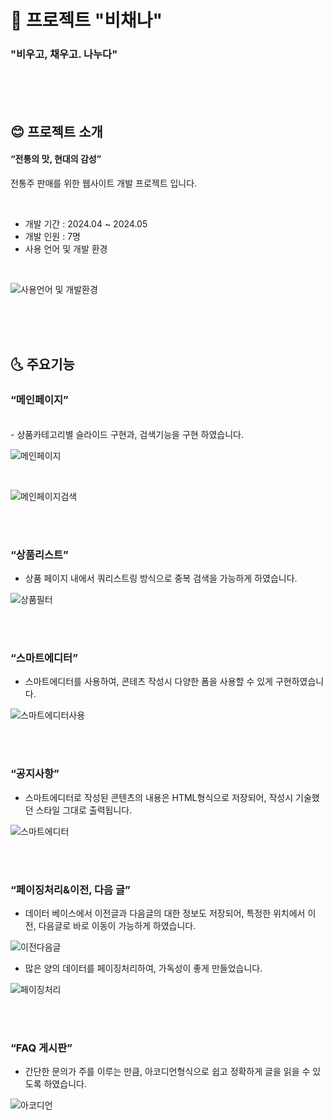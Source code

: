 # :sake: 프로젝트 "비채나"
### "비우고, 채우고. 나누다"

<br><br><br>
## :blush: 프로젝트 소개
#### “전통의 맛, 현대의 감성”
전통주 판매를 위한 웹사이트 개발 프로젝트 입니다.

<br>

* 개발 기간 : 2024.04 ~ 2024.05
* 개발 인원 : 7명
* 사용 언어 및 개발 환경
<br>

![사용언어 및 개발환경](https://github.com/Nick-ugi/projectBichena/assets/168390629/1e32eb42-fb04-4314-879b-a719e4aab55a)

<br><br><br>
## :last_quarter_moon_with_face: 주요기능
### “메인페이지”
<br>
- 상품카테고리별 슬라이드 구현과, 검색기능을 구현 하였습니다.

![메인페이지](https://github.com/Nick-ugi/projectBichena/assets/168390629/c8401b2a-5a54-48ff-b3db-9f48659c5b32)

<br>

![메인페이지검색](https://github.com/Nick-ugi/projectBichena/assets/168390629/c55ee7e0-f6ae-4dc6-be4d-07f5181ad443)

<br><br>

### “상품리스트”
- 상품 페이지 내에서 쿼리스트링 방식으로 중복 검색을 가능하게 하였습니다.
  
![상품필터](https://github.com/Nick-ugi/projectBichena/assets/168390629/15e532cd-f882-4f74-ab95-aa346611480b)

<br><br>

### “스마트에디터”
- 스마트에디터를 사용하여, 콘테츠 작성시 다양한 폼을 사용할 수 있게 구현하였습니다.
  
![스마트에디터사용](https://github.com/Nick-ugi/projectBichena/assets/168390629/74e9f76d-fcd3-4330-a109-24a31c10d17c)

<br><br>

### “공지사항”
- 스마트에디터로 작성된 콘텐츠의 내용은 HTML형식으로 저장되어, 작성시 기술했던 스타일 그대로 출력됩니다.
  
![스마트에디터](https://github.com/Nick-ugi/projectBichena/assets/168390629/6c3b4185-6d01-45ab-863e-8eab81983892)

<br><br>
### “페이징처리&이전, 다음 글”
- 데이터 베이스에서 이전글과 다음글의 대한 정보도 저장되어, 특정한 위치에서 이전, 다음글로 바로 이동이 가능하게 하였습니다.
  
![이전다음글](https://github.com/Nick-ugi/projectBichena/assets/168390629/3bd5ee5d-f381-4137-9a27-09f0e53fd0a6)
<br>
- 많은 양의 데이터를 페이징처리하여, 가독성이 좋게 만들었습니다.
  
![페이징처리](https://github.com/Nick-ugi/projectBichena/assets/168390629/d12ad4d7-ffa6-4f7a-98e8-a30103d997ef)

<br><br>
### “FAQ 게시판”
- 간단한 문의가 주를 이루는 만큼, 아코디언형식으로 쉽고 정확하게 글을 읽을 수 있도록 하였습니다.
  
![아코디언](https://github.com/Nick-ugi/projectBichena/assets/168390629/23a01658-d367-4ac6-a876-26b351350eea)
<br><br>

